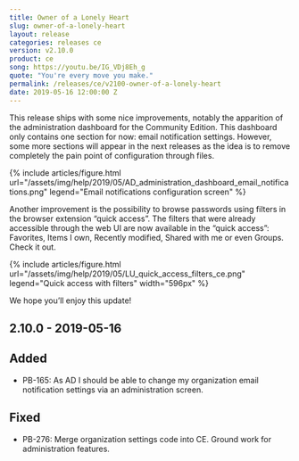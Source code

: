 ```yaml
---
title: Owner of a Lonely Heart
slug: owner-of-a-lonely-heart
layout: release
categories: releases ce
version: v2.10.0
product: ce
song: https://youtu.be/IG_VDj8Eh_g
quote: "You're every move you make."
permalink: /releases/ce/v2100-owner-of-a-lonely-heart
date: 2019-05-16 12:00:00 Z
---
```


This release ships with some nice improvements, notably the apparition of the administration dashboard for the Community Edition. 
This dashboard only contains one section for now: email notification settings. 
However, some more sections will appear in the next releases as the idea is to remove completely 
the pain point of configuration through files.

{% include articles/figure.html
    url="/assets/img/help/2019/05/AD_administration_dashboard_email_notifications.png"
    legend="Email notifications configuration screen"
%}

Another improvement is the possibility to browse passwords using filters in the browser extension “quick access”. 
The filters that were already accessible through the web UI are now available in the “quick access”: Favorites, Items I own, Recently modified, Shared with me or even Groups. 
Check it out.

{% include articles/figure.html
    url="/assets/img/help/2019/05/LU_quick_access_filters_ce.png"
    legend="Quick access with filters"
    width="596px"
%}

We hope you’ll enjoy this update!


## 2.10.0 - 2019-05-16
## Added
- PB-165: As AD I should be able to change my organization email notification settings via an administration screen.

## Fixed
- PB-276: Merge organization settings code into CE. Ground work for administration features.
